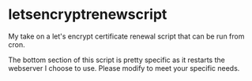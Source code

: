 # letsencryptrenewscript

My take on a let's encrypt certificate renewal script that can be run from cron.

The bottom section of this script is pretty specific as it restarts the webserver I choose to use.  Please modify to meet your specific needs.
